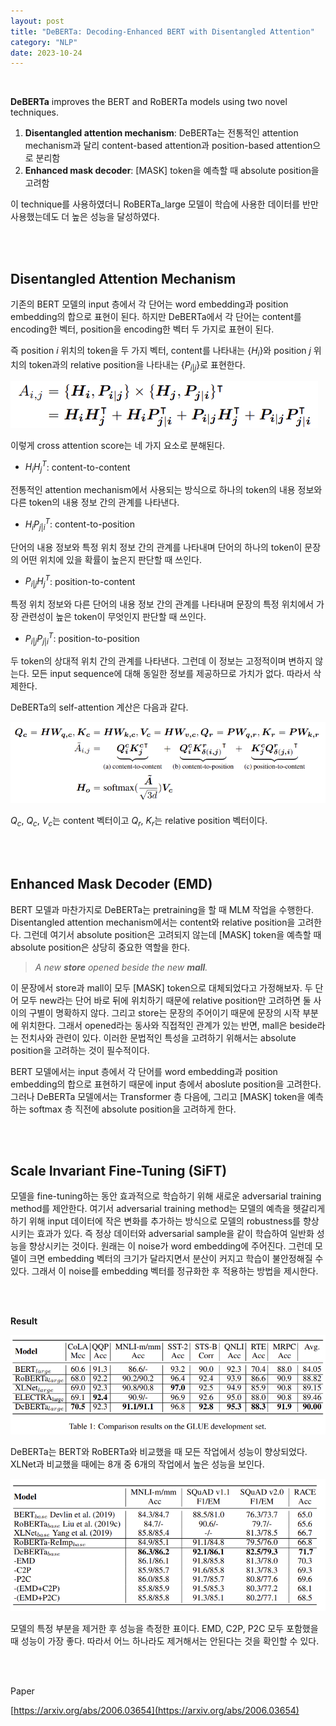 ```yaml
---
layout: post
title: "DeBERTa: Decoding-Enhanced BERT with Disentangled Attention"
category: "NLP"
date: 2023-10-24
---
```


<br>

**DeBERTa** improves the BERT and RoBERTa models using two novel techniques.

1. **Disentangled attention mechanism**: DeBERTa는 전통적인 attention mechanism과 달리 content-based attention과 position-based attention으로 분리함
2. **Enhanced mask decoder**: [MASK] token을 예측할 때 absolute position을 고려함

이 technique를 사용하였더니 RoBERTa_large 모델이 학습에 사용한 데이터를 반만 사용했는데도 더 높은 성능을 달성하였다.

<br>
<br>


## **Disentangled Attention Mechanism**

기존의 BERT 모델의 input 층에서 각 단어는 word embedding과 position embedding의 합으로 표현이 된다. 하지만 DeBERTa에서 각 단어는 content를 encoding한 벡터, position을 encoding한 벡터 두 가지로 표현이 된다.

즉 position $i$ 위치의 token을 두 가지 벡터, content를 나타내는 $\{H_i\}$와 position $j$ 위치의 token과의 relative position을 나타내는  $\{P_{i \vert j}\}$로 표현한다.

![Untitled](/assets/DeBERTa%20Decoding-Enhanced%20BERT%20with%20Disentangled%20A%203603f7e96d1f4fc79d1fedd8775eb542/Untitled.png)

이렇게 cross attention score는 네 가지 요소로 분해된다.

- $H_i H_j^T$: content-to-content

전통적인 attention mechanism에서 사용되는 방식으로 하나의 token의 내용 정보와 다른 token의 내용 정보 간의 관계를 나타낸다.

- $H_i P_{j \vert i}^T$: content-to-position

단어의 내용 정보와 특정 위치 정보 간의 관계를 나타내며 단어의 하나의 token이 문장의 어떤 위치에 있을 확률이 높은지 판단할 때 쓰인다.

- $P_{i \vert j} H_j^T$: position-to-content

특정 위치 정보와 다른 단어의 내용 정보 간의 관계를 나타내며 문장의 특정 위치에서 가장 관련성이 높은 token이 무엇인지 판단할 때 쓰인다.

- $P_{i \vert j} P_{j \vert i}^T$: position-to-position

두 token의 상대적 위치 간의 관계를 나타낸다. 그런데 이 정보는 고정적이며 변하지 않는다. 모든 input sequence에 대해 동일한 정보를 제공하므로 가치가 없다. 따라서 삭제한다.

DeBERTa의 self-attention 계산은 다음과 같다.

![Untitled](/assets/DeBERTa%20Decoding-Enhanced%20BERT%20with%20Disentangled%20A%203603f7e96d1f4fc79d1fedd8775eb542/Untitled%201.png)

$Q_c$, $Q_c$, $V_c$는 content 벡터이고 $Q_r$, $K_r$는 relative position 벡터이다.


<br>
<br>


## **Enhanced Mask Decoder (EMD)**

BERT 모델과 마찬가지로 DeBERTa는 pretraining을 할 때 MLM 작업을 수행한다. Disentangled attention mechanism에서는 content와 relative position을 고려한다. 그런데 여기서 absolute position은 고려되지 않는데 [MASK] token을 예측할 때 absolute position은 상당히 중요한 역할을 한다.

> *A new **store** opened beside the new **mall**.*
> 

이 문장에서 store과 mall이 모두 [MASK] token으로 대체되었다고 가정해보자. 두 단어 모두 new라는 단어 바로 뒤에 위치하기 때문에 relative position만 고려하면 둘 사이의 구별이 명확하지 않다. 그리고 store는 문장의 주어이기 때문에 문장의 시작 부분에 위치한다. 그래서 opened라는 동사와 직접적인 관계가 있는 반면, mall은 beside라는 전치사와 관련이 있다. 이러한 문법적인 특성을 고려하기 위해서는 absolute position을 고려하는 것이 필수적이다.

BERT 모델에서는 input 층에서 각 단어를 word embedding과 position embedding의 합으로 표현하기 때문에 input 층에서 aboslute position을 고려한다. 그러나 DeBERTa 모델에서는 Transformer 층 다음에, 그리고 [MASK] token을 예측하는 softmax 층 직전에 absolute position을 고려하게 한다. 

<br>
<br>


## **Scale Invariant Fine-Tuning (SiFT)**

모델을 fine-tuning하는 동안 효과적으로 학습하기 위해 새로운 adversarial training method를 제안한다. 여기서 adversarial training method는 모델의 예측을 헷갈리게 하기 위해 input 데이터에 작은 변화를 추가하는 방식으로 모델의 robustness를 향상시키는 효과가 있다. 즉 정상 데이터와 adversarial sample을 같이 학습하여 일반화 성능을 향상시키는 것이다. 원래는 이 noise가 word embedding에 주어진다. 그런데 모델이 크면 embedding 벡터의 크기가 달라지면서 분산이 커지고 학습이 불안정해질 수 있다. 그래서 이 noise를 embedding 벡터를 정규화한 후 적용하는 방법을 제시한다.

<br>
<br>


**Result**

![Untitled](/assets/DeBERTa%20Decoding-Enhanced%20BERT%20with%20Disentangled%20A%203603f7e96d1f4fc79d1fedd8775eb542/Untitled%202.png)

DeBERTa는 BERT와 RoBERTa와 비교했을 때 모든 작업에서 성능이 향상되었다. XLNet과 비교했을 때에는 8개 중 6개의 작업에서 높은 성능을 보인다.

![Untitled](/assets/DeBERTa%20Decoding-Enhanced%20BERT%20with%20Disentangled%20A%203603f7e96d1f4fc79d1fedd8775eb542/Untitled%203.png)

모델의 특정 부분을 제거한 후 성능을 측정한 표이다. EMD, C2P, P2C 모두 포함했을 때 성능이 가장 좋다. 따라서 어느 하나라도 제거해서는 안된다는 것을 확인할 수 있다.

<br>
<br>

Paper

[https://arxiv.org/abs/2006.03654](https://arxiv.org/abs/2006.03654)